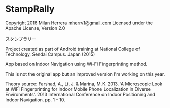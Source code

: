 # StampRally

Copyright 2016 Milan Herrera <mherrv1@gmail.com>
Licensed under the Apache License, Version 2.0

スタンプラリー 

Project created as part of Android training at National College of Technology, Sendai Campus. Japan (2015)

App based on Indoor Navigation using Wi-Fi Fingerprinting method.

This is not the original app but an improved version I'm working on this year.

Theory source: Farshad, A., Li, J. & Marina, M.K. 2013. ‘A Microscopic Look at WiFi Fingerprinting for Indoor Mobile Phone Localization in Diverse Environments’. 2013 International Conference on Indoor Positioning and Indoor Navigation. pp. 1 – 10.
